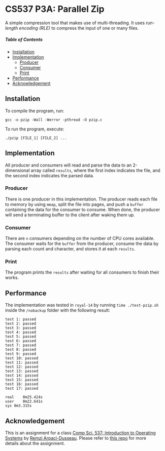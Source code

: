 # CS537 P3A: Parallel Zip
A simple compression tool that makes use of multi-threading. It uses <i>run-length encoding (RLE)</i> to compress the input of one or many files.

##### Table of Contents
* [Installation](#installation)
* [Implementation](#implementation)
  * [Producer](#producer)
  * [Consumer](#consumer)
  * [Print](#print)
* [Performance](#performance)
* [Acknowledgement](#acknowledgement)

## Installation
To compile the program, run:
<pre><code>gcc -o pzip -Wall -Werror -pthread -O pzip.c</code></pre>
To run the program, execute:
<pre><code>./pzip [FILE_1] [FILE_2] ...</code></pre>

## Implementation
All producer and consumers will read and parse the data to an 2-dimensional array called <code>results</code>, where the first index indicates the file, and the second index indicates the parsed data.

### Producer
There is one producer in this implementation. The producer reads each file to memory by using <code>mmap</code>, split the file into pages, and push a <code>buffer</code> containing the data for the consumer to consume. When done, the producer will send a terminating buffer to the client after waking them up.

### Consumer
There are <code>n</code> consumers depending on the number of CPU cores available. The consumer waits for the <code>buffer</code> from the producer, consume the data by parsing each count and character, and stores it at each <code>results</code>.

### Print
The program prints the <code>results</code> after waiting for all consumers to finish their works.

## Performance
The implementation was tested in <code>royal-14</code> by running <code>time ./test-pzip.sh</code> inside the <code>/nobackup</code> folder with the following result:
<pre><code>test 1: passed
test 2: passed
test 3: passed
test 4: passed
test 5: passed
test 6: passed
test 7: passed
test 8: passed
test 9: passed
test 10: passed
test 11: passed
test 12: passed
test 13: passed
test 14: passed
test 15: passed
test 16: passed
test 17: passed

real	0m25.424s
user	0m22.641s
sys	0m3.315s</pre></code>

## Acknowledgement
This is an assignment for a class [Comp Sci. 537: Introduction to Operating Systems](https://pages.cs.wisc.edu/~remzi/Classes/537/Fall2021/) by [Remzi Arpaci-Dusseau](https://pages.cs.wisc.edu/~remzi/). Please refer to [this repo](https://github.com/remzi-arpacidusseau/ostep-projects/tree/master/concurrency-pzip) for more details about the assignment.
